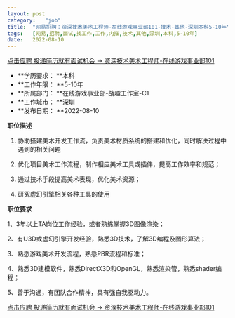 ```yaml
---
layout:	post
category:	"job"
title:	"网易招聘：资深技术美术工程师-在线游戏事业部101-技术-其他-深圳本科5-10年"
tags:	[网易,招聘,面试,找工作,工作,内推,技术,其他,深圳,本科,5-10年]
date:	2022-08-10
---
```


[点击应聘 投递简历就有面试机会 ->  资深技术美术工程师-在线游戏事业部101](http://mobile.bole.netease.com/bole/boleDetail?id=41977&employeeId=346f03c3cda5f04c&key=all)



- **学历要求： **本科
- **工作年限： **5-10年
- **所属部门： **在线游戏事业部-战趣工作室-C1
- **工作城市： **深圳
- **发布日期： **2022-08-10



**职位描述**

1. 协助搭建美术开发工作流，负责美术材质系统的搭建和优化，同时解决过程中遇到的相关问题

2. 优化项目美术工作流程，制作相应美术工具或插件，提高工作效率和规范；

3. 通过技术手段提高美术表现，优化美术资源；

4. 研究虚幻引擎相关各种工具的使用



**职位要求**

1、3年以上TA岗位工作经验，或者熟练掌握3D图像渲染；

2、有U3D或虚幻引擎开发经验，熟悉3D技术，了解3D编程及图形算法；

3、熟悉游戏美术开发流程，熟悉PBR流程和标准；

4、熟悉3D建模软件，熟悉DirectX3D和OpenGL，熟悉渲染管，熟悉shader编程；

5、善于沟通，有团队合作精神，具有强自我驱动力。



[点击应聘 投递简历就有面试机会 ->  资深技术美术工程师-在线游戏事业部101](http://mobile.bole.netease.com/bole/boleDetail?id=41977&employeeId=346f03c3cda5f04c&key=all)